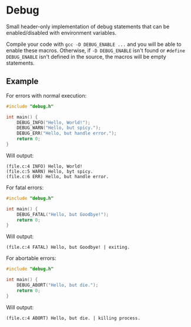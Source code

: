 # Debug

Small header-only implementation of debug statements that can be enabled/disabled with environment variables.

Compile your code with `gcc -D DEBUG_ENABLE ...` and you will be able to enable these macros. Otherwise, if `-D DEBUG_ENABLE` isn't found or `#define DEBUG_ENABLE` isn't defined in the source, the macros will be empty statements.

## Example

For errors with normal execution:
```c
#include "debug.h"

int main() {
    DEBUG_INFO("Hello, World!");
    DEBUG_WARN("Hello, but spicy.");
    DEBUG_ERR("Hello, but handle error.");
    return 0;
}
```

Will output:
```
(file.c:4 INFO) Hello, World!
(file.c:5 WARN) Hello, byt spicy.
(file.c:6 ERR) Hello, but handle error.
```

For fatal errors:
```c
#include "debug.h"

int main() {
    DEBUG_FATAL("Hello, but Goodbye!");
    return 0;
}
```

Will output:
```
(file.c:4 FATAL) Hello, but Goodbye! | exiting.
```

For abortable errors:
```c
#include "debug.h"

int main() {
    DEBUG_ABORT("Hello, but die.");
    return 0;
}
```

Will output:
```
(file.c:4 ABORT) Hello, but die. | killing process.
```
